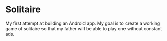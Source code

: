 # Solitaire
My first attempt at building an Android app. My goal is to create a working game of solitaire so
that my father will be able to play one without constant ads.